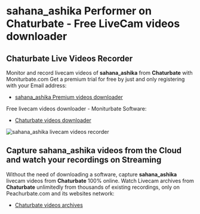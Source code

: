 # sahana_ashika Performer on Chaturbate - Free LiveCam videos downloader

## Chaturbate Live Videos Recorder

Monitor and record livecam videos of **sahana_ashika** from **Chaturbate** with Moniturbate.com
Get a premium trial for free by just and only registering with your Email address:
* [sahana_ashika Premium videos downloader](https://moniturbate.com/request-demo-licence-key.html)

Free livecam videos downloader - Moniturbate Software:
* [Chaturbate videos downloader](https://moniturbate.com/moniturbate-download-software.html)

![sahana_ashika livecam videos recorder](https://peachurnet.com/templates/moniturbate-software.png)


## Capture sahana_ashika videos from the Cloud and watch your recordings on Streaming

Without the need of downloading a software, capture **sahana_ashika** livecam videos from **Chaturbate** 100% online.
Watch Livecam archives from **Chaturbate** unlimitedly from thousands of existing recordings, only on Peachurbate.com and its websites network:
* [Chaturbate videos archives](https://peachurnet.com/)